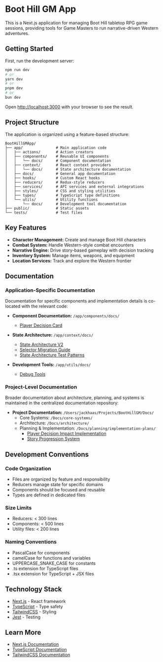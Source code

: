 # Boot Hill GM App

This is a Next.js application for managing Boot Hill tabletop RPG game sessions, providing tools for Game Masters to run narrative-driven Western adventures.

## Getting Started

First, run the development server:

```bash
npm run dev
# or
yarn dev
# or
pnpm dev
# or
bun dev
```

Open [http://localhost:3000](http://localhost:3000) with your browser to see the result.

## Project Structure

The application is organized using a feature-based structure:

```
BootHillGMApp/
├── app/               # Main application code
│   ├── actions/       # Action creators
│   ├── components/    # Reusable UI components
│   │   └── docs/      # Component documentation
│   ├── context/       # React context providers
│   │   └── docs/      # State architecture documentation
│   ├── docs/          # General app documentation
│   ├── hooks/         # Custom React hooks
│   ├── reducers/      # Redux-style reducers
│   ├── services/      # API services and external integrations
│   ├── styles/        # CSS and styling utilities
│   ├── types/         # TypeScript type definitions
│   └── utils/         # Utility functions
│       └── docs/      # Development tool documentation
├── public/            # Static assets
└── tests/             # Test files
```

## Key Features

- **Character Management:** Create and manage Boot Hill characters
- **Combat System:** Handle Western-style combat encounters
- **Narrative Engine:** Drive story-based gameplay with decision tracking
- **Inventory System:** Manage items, weapons, and equipment
- **Location Services:** Track and explore the Western frontier

## Documentation

### Application-Specific Documentation

Documentation for specific components and implementation details is co-located with the relevant code:

- **Component Documentation:** `/app/components/docs/`
  - [Player Decision Card](/app/components/docs/PlayerDecisionCard.md)

- **State Architecture:** `/app/context/docs/`
  - [State Architecture V2](/app/context/docs/state-architecture-v2.md)
  - [Selector Migration Guide](/app/context/docs/selector-migration-guide.md)
  - [State Architecture Test Patterns](/app/context/docs/state-architecture-test-patterns.md)

- **Development Tools:** `/app/utils/docs/`
  - [Debug Tools](/app/utils/docs/debug-tools.md)

### Project-Level Documentation

Broader documentation about architecture, planning, and systems is maintained in the centralized documentation repository:

- **Project Documentation:** `/Users/jackhaas/Projects/BootHillGM/Docs/`
  - Core Systems: `/Docs/core-systems/`
  - Architecture: `/Docs/architecture/`
  - Planning & Implementation: `/Docs/planning/implementation-plans/`
    - [Player Decision Impact Implementation](/Users/jackhaas/Projects/BootHillGM/Docs/planning/implementation-plans/player-decision-impact-implementation.md)
    - [Story Progression System](/Users/jackhaas/Projects/BootHillGM/Docs/planning/implementation-plans/story-progression-system.md)

## Development Conventions

### Code Organization

- Files are organized by feature and responsibility
- Reducers manage state for specific domains
- Components should be focused and reusable
- Types are defined in dedicated files

### Size Limits

- Reducers: < 300 lines
- Components: < 500 lines
- Utility files: < 200 lines

### Naming Conventions

- PascalCase for components
- camelCase for functions and variables
- UPPERCASE_SNAKE_CASE for constants
- .ts extension for TypeScript files
- .tsx extension for TypeScript + JSX files

## Technology Stack

- [Next.js](https://nextjs.org) - React framework
- [TypeScript](https://www.typescriptlang.org/) - Type safety
- [TailwindCSS](https://tailwindcss.com/) - Styling
- [Jest](https://jestjs.io/) - Testing

## Learn More

- [Next.js Documentation](https://nextjs.org/docs)
- [TypeScript Documentation](https://www.typescriptlang.org/docs/)
- [TailwindCSS Documentation](https://tailwindcss.com/docs)
